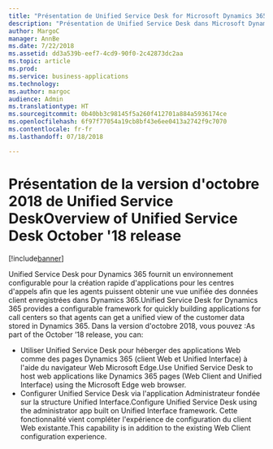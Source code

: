 ```yaml
---
title: "Présentation de Unified Service Desk for Microsoft Dynamics 365"
description: "Présentation de Unified Service Desk dans Microsoft Dynamics 365"
author: MargoC
manager: AnnBe
ms.date: 7/22/2018
ms.assetid: dd3a539b-eef7-4cd9-90f0-2c42873dc2aa
ms.topic: article
ms.prod: 
ms.service: business-applications
ms.technology: 
ms.author: margoc
audience: Admin
ms.translationtype: HT
ms.sourcegitcommit: 0b40bb3c98145f5a260f412701a884a5936174ce
ms.openlocfilehash: 6f97f77054a19cb8bf43e6ee0413a2742f9c7070
ms.contentlocale: fr-fr
ms.lasthandoff: 07/18/2018

---
```

#  <a name="overview-of-unified-service-desk-october-18-release"></a><span data-ttu-id="95146-103">Présentation de la version d'octobre 2018 de Unified Service Desk</span><span class="sxs-lookup"><span data-stu-id="95146-103">Overview of Unified Service Desk October '18 release</span></span>

[!include[banner](../../../../includes/banner.md)]

<span data-ttu-id="95146-104">Unified Service Desk pour Dynamics 365 fournit un environnement configurable pour la création rapide d'applications pour les centres d'appels afin que les agents puissent obtenir une vue unifiée des données client enregistrées dans Dynamics 365.</span><span class="sxs-lookup"><span data-stu-id="95146-104">Unified Service Desk for Dynamics 365 provides a configurable framework for quickly building applications for call centers so that agents can get a unified view of the customer data stored in Dynamics 365.</span></span> <span data-ttu-id="95146-105">Dans la version d'octobre 2018, vous pouvez :</span><span class="sxs-lookup"><span data-stu-id="95146-105">As part of the October ’18 release, you can:</span></span>

- <span data-ttu-id="95146-106">Utiliser Unified Service Desk pour héberger des applications Web comme des pages Dynamics 365 (client Web et Unified Interface) à l'aide du navigateur Web Microsoft Edge.</span><span class="sxs-lookup"><span data-stu-id="95146-106">Use Unified Service Desk to host web applications like Dynamics 365 pages (Web Client and Unified Interface) using the Microsoft Edge web browser.</span></span>
- <span data-ttu-id="95146-107">Configurer Unified Service Desk via l'application Administrateur fondée sur la structure Unified Interface.</span><span class="sxs-lookup"><span data-stu-id="95146-107">Configure Unified Service Desk using the administrator app built on Unified Interface framework.</span></span> <span data-ttu-id="95146-108">Cette fonctionnalité vient compléter l'expérience de configuration du client Web existante.</span><span class="sxs-lookup"><span data-stu-id="95146-108">This capability is in addition to the existing Web Client configuration experience.</span></span>

